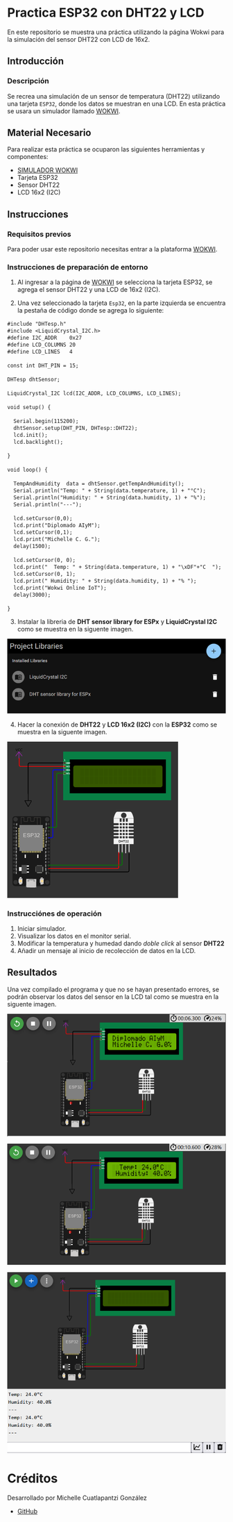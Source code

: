 # Practica ESP32 con DHT22 y LCD
En este repositorio se muestra una práctica utilizando la página Wokwi para la simulación del sensor DHT22 con LCD de 16x2.

## Introducción

### Descripción

Se recrea una simulación de un sensor de temperatura (DHT22) utilizando una tarjeta ```ESP32```, donde los datos se muestran en una LCD. En esta práctica se usara un simulador llamado [WOKWI](https://wokwi.com/).


## Material Necesario

Para realizar esta práctica se ocuparon las siguientes herramientas y componentes:

- [SIMULADOR WOKWI](https://wokwi.com/)
- Tarjeta ESP32
- Sensor DHT22
- LCD 16x2 (I2C)




## Instrucciones

### Requisitos previos

Para poder usar este repositorio necesitas entrar a la plataforma [WOKWI](https://wokwi.com/).


### Instrucciones de preparación de entorno 

1. Al ingresar a la página de [WOKWI](https://wokwi.com/) se selecciona la tarjeta ESP32, se agrega el sensor DHT22 y una LCD de 16x2 (I2C).

2. Una vez seleccionado la tarjeta ```Esp32```, en la parte izquierda se encuentra la pestaña de código donde se agrega lo siguiente:

```
#include "DHTesp.h"
#include <LiquidCrystal_I2C.h>
#define I2C_ADDR    0x27
#define LCD_COLUMNS 20
#define LCD_LINES   4

const int DHT_PIN = 15;

DHTesp dhtSensor;

LiquidCrystal_I2C lcd(I2C_ADDR, LCD_COLUMNS, LCD_LINES);

void setup() {

  Serial.begin(115200);
  dhtSensor.setup(DHT_PIN, DHTesp::DHT22);
  lcd.init();
  lcd.backlight();

}

void loop() {

  TempAndHumidity  data = dhtSensor.getTempAndHumidity();
  Serial.println("Temp: " + String(data.temperature, 1) + "°C");
  Serial.println("Humidity: " + String(data.humidity, 1) + "%");
  Serial.println("---");
  
  lcd.setCursor(0,0);
  lcd.print("Diplomado AIyM");
  lcd.setCursor(0,1);
  lcd.print("Michelle C. G.");
  delay(1500);

  lcd.setCursor(0, 0);
  lcd.print("  Temp: " + String(data.temperature, 1) + "\xDF"+"C  ");
  lcd.setCursor(0, 1);
  lcd.print(" Humidity: " + String(data.humidity, 1) + "% ");
  lcd.print("Wokwi Online IoT");
  delay(3000);

}

```
3. Instalar la libreria de **DHT sensor library for ESPx** y **LiquidCrystal I2C** como se muestra en la siguente imagen.

![](https://github.com/Michellecg/DHT22conLCD/blob/main/Lib_LCD.PNG)

4. Hacer la conexión de **DHT22** y **LCD 16x2 (I2C)** con la **ESP32** como se muestra en la siguente imagen.

![](https://github.com/Michellecg/DHT22conLCD/blob/main/Conex_LCD.PNG)

### Instrucciónes de operación

1. Iniciar simulador.
2. Visualizar los datos en el monitor serial.
3. Modificar la temperatura y humedad dando *doble click* al sensor **DHT22**
4. Añadir un mensaje al inicio de recolección de datos en la LCD. 

## Resultados

Una vez compilado el programa y que no se hayan presentado errores, se podrán observar los datos del sensor en la LCD tal como se muestra en la siguente imagen.

![](https://github.com/Michellecg/DHT22conLCD/blob/main/Func_LCD1.PNG)

![](https://github.com/Michellecg/DHT22conLCD/blob/main/Func_LCD2.PNG)

![](https://github.com/Michellecg/DHT22conLCD/blob/main/Result_LCD.PNG)


# Créditos

Desarrollado por Michelle Cuatlapantzi González

- [GitHub](https://github.com/Michellecg/)